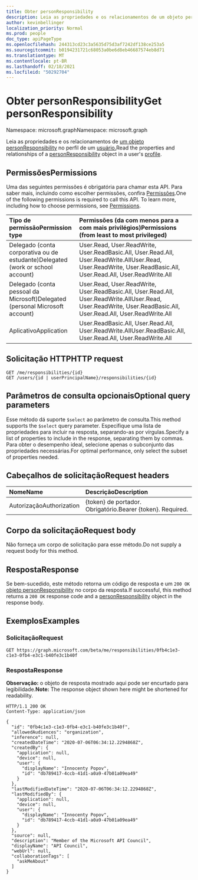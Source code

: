 ```yaml
---
title: Obter personResponsibility
description: Leia as propriedades e os relacionamentos de um objeto personResponsibility.
author: kevinbellinger
localization_priority: Normal
ms.prod: people
doc_type: apiPageType
ms.openlocfilehash: 244313cd23c3a5635d75d3af7242df138ce253a5
ms.sourcegitcommit: b0194231721c68053a0be6d8eb46687574eb8d71
ms.translationtype: MT
ms.contentlocale: pt-BR
ms.lasthandoff: 02/18/2021
ms.locfileid: "50292704"
---
```

# <a name="get-personresponsibility"></a><span data-ttu-id="85fd0-103">Obter personResponsibility</span><span class="sxs-lookup"><span data-stu-id="85fd0-103">Get personResponsibility</span></span>
<span data-ttu-id="85fd0-104">Namespace: microsoft.graph</span><span class="sxs-lookup"><span data-stu-id="85fd0-104">Namespace: microsoft.graph</span></span>

<span data-ttu-id="85fd0-105">Leia as propriedades e os relacionamentos de [um objeto personResponsibility](../resources/personresponsibility.md) no perfil de um [usuário.](../resources/profile.md)</span><span class="sxs-lookup"><span data-stu-id="85fd0-105">Read the properties and relationships of a [personResponsibility](../resources/personresponsibility.md) object in a user's [profile](../resources/profile.md).</span></span>

## <a name="permissions"></a><span data-ttu-id="85fd0-106">Permissões</span><span class="sxs-lookup"><span data-stu-id="85fd0-106">Permissions</span></span>

<span data-ttu-id="85fd0-p101">Uma das seguintes permissões é obrigatória para chamar esta API. Para saber mais, incluindo como escolher permissões, confira [Permissões](/graph/permissions-reference).</span><span class="sxs-lookup"><span data-stu-id="85fd0-p101">One of the following permissions is required to call this API. To learn more, including how to choose permissions, see [Permissions](/graph/permissions-reference).</span></span>

| <span data-ttu-id="85fd0-109">Tipo de permissão</span><span class="sxs-lookup"><span data-stu-id="85fd0-109">Permission type</span></span>                        | <span data-ttu-id="85fd0-110">Permissões (da com menos para a com mais privilégios)</span><span class="sxs-lookup"><span data-stu-id="85fd0-110">Permissions (from least to most privileged)</span></span>                                      |
|:---------------------------------------|:---------------------------------------------------------------------------------|
| <span data-ttu-id="85fd0-111">Delegado (conta corporativa ou de estudante)</span><span class="sxs-lookup"><span data-stu-id="85fd0-111">Delegated (work or school account)</span></span>     | <span data-ttu-id="85fd0-112">User.Read, User.ReadWrite, User.ReadBasic.All, User.Read.All, User.ReadWrite.All</span><span class="sxs-lookup"><span data-stu-id="85fd0-112">User.Read, User.ReadWrite, User.ReadBasic.All, User.Read.All, User.ReadWrite.All</span></span> |
| <span data-ttu-id="85fd0-113">Delegado (conta pessoal da Microsoft)</span><span class="sxs-lookup"><span data-stu-id="85fd0-113">Delegated (personal Microsoft account)</span></span> | <span data-ttu-id="85fd0-114">User.Read, User.ReadWrite, User.ReadBasic.All, User.Read.All, User.ReadWrite.All</span><span class="sxs-lookup"><span data-stu-id="85fd0-114">User.Read, User.ReadWrite, User.ReadBasic.All, User.Read.All, User.ReadWrite.All</span></span> |
| <span data-ttu-id="85fd0-115">Aplicativo</span><span class="sxs-lookup"><span data-stu-id="85fd0-115">Application</span></span>                            | <span data-ttu-id="85fd0-116">User.ReadBasic.All, User.Read.All, User.ReadWrite.All</span><span class="sxs-lookup"><span data-stu-id="85fd0-116">User.ReadBasic.All, User.Read.All, User.ReadWrite.All</span></span>                            |

## <a name="http-request"></a><span data-ttu-id="85fd0-117">Solicitação HTTP</span><span class="sxs-lookup"><span data-stu-id="85fd0-117">HTTP request</span></span>

<!-- {
  "blockType": "ignored"
}
-->
``` http
GET /me/responsibilities/{id}
GET /users/{id | userPrincipalName}/responsibilities/{id}
```

## <a name="optional-query-parameters"></a><span data-ttu-id="85fd0-118">Parâmetros de consulta opcionais</span><span class="sxs-lookup"><span data-stu-id="85fd0-118">Optional query parameters</span></span>

<span data-ttu-id="85fd0-119">Esse método dá suporte `$select` ao parâmetro de consulta.</span><span class="sxs-lookup"><span data-stu-id="85fd0-119">This method supports the `$select` query parameter.</span></span> <span data-ttu-id="85fd0-120">Especifique uma lista de propriedades para incluir na resposta, separando-as por vírgulas.</span><span class="sxs-lookup"><span data-stu-id="85fd0-120">Specify a list of properties to include in the response, separating them by commas.</span></span> <span data-ttu-id="85fd0-121">Para obter o desempenho ideal, selecione apenas o subconjunto das propriedades necessárias.</span><span class="sxs-lookup"><span data-stu-id="85fd0-121">For optimal performance, only select the subset of properties needed.</span></span>

## <a name="request-headers"></a><span data-ttu-id="85fd0-122">Cabeçalhos de solicitação</span><span class="sxs-lookup"><span data-stu-id="85fd0-122">Request headers</span></span>
|<span data-ttu-id="85fd0-123">Nome</span><span class="sxs-lookup"><span data-stu-id="85fd0-123">Name</span></span>|<span data-ttu-id="85fd0-124">Descrição</span><span class="sxs-lookup"><span data-stu-id="85fd0-124">Description</span></span>|
|:---|:---|
|<span data-ttu-id="85fd0-125">Autorização</span><span class="sxs-lookup"><span data-stu-id="85fd0-125">Authorization</span></span>|<span data-ttu-id="85fd0-p103">{token} de portador. Obrigatório.</span><span class="sxs-lookup"><span data-stu-id="85fd0-p103">Bearer {token}. Required.</span></span>|

## <a name="request-body"></a><span data-ttu-id="85fd0-128">Corpo da solicitação</span><span class="sxs-lookup"><span data-stu-id="85fd0-128">Request body</span></span>
<span data-ttu-id="85fd0-129">Não forneça um corpo de solicitação para esse método.</span><span class="sxs-lookup"><span data-stu-id="85fd0-129">Do not supply a request body for this method.</span></span>

## <a name="response"></a><span data-ttu-id="85fd0-130">Resposta</span><span class="sxs-lookup"><span data-stu-id="85fd0-130">Response</span></span>

<span data-ttu-id="85fd0-131">Se bem-sucedido, este método retorna um código de resposta e um `200 OK` [objeto personResponsibility](../resources/personresponsibility.md) no corpo da resposta.</span><span class="sxs-lookup"><span data-stu-id="85fd0-131">If successful, this method returns a `200 OK` response code and a [personResponsibility](../resources/personresponsibility.md) object in the response body.</span></span>

## <a name="examples"></a><span data-ttu-id="85fd0-132">Exemplos</span><span class="sxs-lookup"><span data-stu-id="85fd0-132">Examples</span></span>

### <a name="request"></a><span data-ttu-id="85fd0-133">Solicitação</span><span class="sxs-lookup"><span data-stu-id="85fd0-133">Request</span></span>

<!-- {
  "blockType": "request",
  "sampleKeys": ["0fb4c1e3-c1e3-0fb4-e3c1-b40fe3c1b40f"],
  "name": "get_personresponsibility"
}
-->
``` http
GET https://graph.microsoft.com/beta/me/responsibilities/0fb4c1e3-c1e3-0fb4-e3c1-b40fe3c1b40f
```

### <a name="response"></a><span data-ttu-id="85fd0-134">Resposta</span><span class="sxs-lookup"><span data-stu-id="85fd0-134">Response</span></span>
<span data-ttu-id="85fd0-135">**Observação:** o objeto de resposta mostrado aqui pode ser encurtado para legibilidade.</span><span class="sxs-lookup"><span data-stu-id="85fd0-135">**Note:** The response object shown here might be shortened for readability.</span></span>
<!-- {
  "blockType": "response",
  "truncated": true,
  "@odata.type": "microsoft.graph.personResponsibility"
}
-->
``` http
HTTP/1.1 200 OK
Content-Type: application/json

{
  "id": "0fb4c1e3-c1e3-0fb4-e3c1-b40fe3c1b40f",
  "allowedAudiences": "organization",
  "inference": null,
  "createdDateTime": "2020-07-06T06:34:12.2294868Z",
  "createdBy": {
    "application": null,
    "device": null,
    "user": {
      "displayName": "Innocenty Popov",
      "id": "db789417-4ccb-41d1-a0a9-47b01a09ea49"
    }
  },
  "lastModifiedDateTime": "2020-07-06T06:34:12.2294868Z",
  "lastModifiedBy": {
    "application": null,
    "device": null,
    "user": {
      "displayName": "Innocenty Popov",
      "id": "db789417-4ccb-41d1-a0a9-47b01a09ea49"
    }
  },
  "source": null,
  "description": "Member of the Microsoft API Council",
  "displayName": "API Council",
  "webUrl": null,
  "collaborationTags": [
    "askMeAbout"
  ]
}
```


